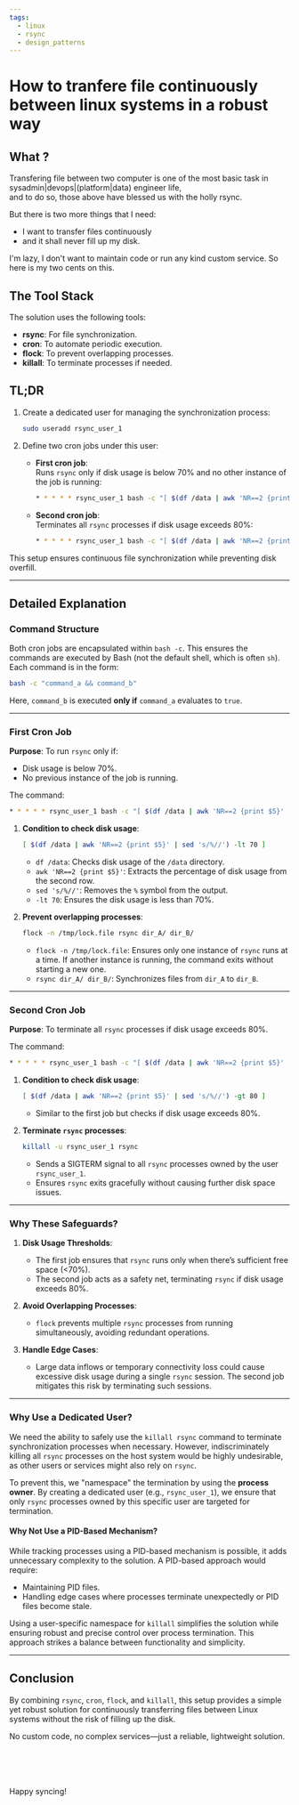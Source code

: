 ```yaml
---
tags:
  - linux
  - rsync
  - design_patterns
---
```


# How to tranfere file continuously between linux systems in a robust way  

## What ?

Transfering file between two computer is one of the most basic task in sysadmin|devops|(platform|data) engineer life,<br>
and to do so, those above have blessed us with the holly rsync.

But there is two more things that I need: 
  * I want to transfer files continuously
  * and it shall never fill up my disk.

I'm lazy, I don't want to maintain code or run any kind custom service.
So here is my two cents on this.

## The Tool Stack

The solution uses the following tools:  
- **rsync**: For file synchronization.  
- **cron**: To automate periodic execution.  
- **flock**: To prevent overlapping processes.  
- **killall**: To terminate processes if needed.  

## TL;DR  

1. Create a dedicated user for managing the synchronization process:  
   ```bash
   sudo useradd rsync_user_1
   ```  

2. Define two cron jobs under this user:  

   - **First cron job**:  
     Runs `rsync` only if disk usage is below 70% and no other instance of the job is running:  
     ```bash
     * * * * * rsync_user_1 bash -c "[ $(df /data | awk 'NR==2 {print $5}' | sed 's/%//') -lt 70 ] && flock -n /tmp/lock.file rsync dir_A/ dir_B/"
     ```  

   - **Second cron job**:  
     Terminates all `rsync` processes if disk usage exceeds 80%:  
     ```bash
     * * * * * rsync_user_1 bash -c "[ $(df /data | awk 'NR==2 {print $5}' | sed 's/%//') -gt 80 ] && killall -u rsync_user_1 rsync"
     ```  

This setup ensures continuous file synchronization while preventing disk overfill.  

---

## Detailed Explanation

### Command Structure  

Both cron jobs are encapsulated within `bash -c`. This ensures the commands are executed by Bash (not the default shell, which is often `sh`). Each command is in the form:  
```bash
bash -c "command_a && command_b"
```  
Here, `command_b` is executed **only if** `command_a` evaluates to `true`.  

---

### First Cron Job  

**Purpose**: To run `rsync` only if:  
- Disk usage is below 70%.  
- No previous instance of the job is running.  

The command:  
```bash
* * * * * rsync_user_1 bash -c "[ $(df /data | awk 'NR==2 {print $5}' | sed 's/%//') -lt 70 ] && flock -n /tmp/lock.file rsync dir_A/ dir_B/"
```  

1. **Condition to check disk usage**:  
   ```bash
   [ $(df /data | awk 'NR==2 {print $5}' | sed 's/%//') -lt 70 ]
   ```  
   - `df /data`: Checks disk usage of the `/data` directory.  
   - `awk 'NR==2 {print $5}'`: Extracts the percentage of disk usage from the second row.  
   - `sed 's/%//'`: Removes the `%` symbol from the output.  
   - `-lt 70`: Ensures the disk usage is less than 70%.  

2. **Prevent overlapping processes**:  
   ```bash
   flock -n /tmp/lock.file rsync dir_A/ dir_B/
   ```  
   - `flock -n /tmp/lock.file`: Ensures only one instance of `rsync` runs at a time. If another instance is running, the command exits without starting a new one.  
   - `rsync dir_A/ dir_B/`: Synchronizes files from `dir_A` to `dir_B`.  

---

### Second Cron Job  

**Purpose**: To terminate all `rsync` processes if disk usage exceeds 80%.  

The command:  
```bash
* * * * * rsync_user_1 bash -c "[ $(df /data | awk 'NR==2 {print $5}' | sed 's/%//') -gt 80 ] && killall -u rsync_user_1 rsync"
```  

1. **Condition to check disk usage**:  
   ```bash
   [ $(df /data | awk 'NR==2 {print $5}' | sed 's/%//') -gt 80 ]
   ```  
   - Similar to the first job but checks if disk usage exceeds 80%.  

2. **Terminate `rsync` processes**:  
   ```bash
   killall -u rsync_user_1 rsync
   ```  
   - Sends a SIGTERM signal to all `rsync` processes owned by the user `rsync_user_1`.  
   - Ensures `rsync` exits gracefully without causing further disk space issues.  

---

### Why These Safeguards?  

1. **Disk Usage Thresholds**:  
   - The first job ensures that `rsync` runs only when there’s sufficient free space (<70%).  
   - The second job acts as a safety net, terminating `rsync` if disk usage exceeds 80%.  

2. **Avoid Overlapping Processes**:  
   - `flock` prevents multiple `rsync` processes from running simultaneously, avoiding redundant operations.  

3. **Handle Edge Cases**:  
   - Large data inflows or temporary connectivity loss could cause excessive disk usage during a single `rsync` session. The second job mitigates this risk by terminating such sessions.  

---

### Why Use a Dedicated User?

We need the ability to safely use the `killall rsync` command to terminate synchronization processes when necessary. However, indiscriminately killing all `rsync` processes on the host system would be highly undesirable, as other users or services might also rely on `rsync`.  

To prevent this, we "namespace" the termination by using the **process owner**. By creating a dedicated user (e.g., `rsync_user_1`), we ensure that only `rsync` processes owned by this specific user are targeted for termination.  

#### Why Not Use a PID-Based Mechanism?

While tracking processes using a PID-based mechanism is possible, it adds unnecessary complexity to the solution. A PID-based approach would require:  
- Maintaining PID files.  
- Handling edge cases where processes terminate unexpectedly or PID files become stale.  

Using a user-specific namespace for `killall` simplifies the solution while ensuring robust and precise control over process termination. This approach strikes a balance between functionality and simplicity.

---

## Conclusion  

By combining `rsync`, `cron`, `flock`, and `killall`, this setup provides a simple yet robust solution for continuously transferring files between Linux systems without the risk of filling up the disk.  

No custom code, no complex services—just a reliable, lightweight solution.

<br>
<br>
<br>
<br>
Happy syncing!  
